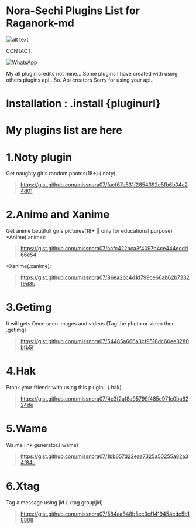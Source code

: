 # Nora-Sechi Plugins List for Raganork-md
![alt text](https://encrypted-tbn0.gstatic.com/images?q=tbn:ANd9GcQ3YUxlP0tXVD4Ljz9zgnje-PJ9NzI4o40O7A&usqp=CAU)

CONTACT:

[![WhatsApp](https://img.shields.io/badge/-WhatsApp-4CA143?style=flat&logo=WhatsApp&logoColor=white)](https://wa.me/19479004376?text=FromGithub🌿)


My all plugin credits not mine... 
Some plugins I have created with using others plugins api.. 
So. 
Api creators Sorry for using your api.. 

# Installation : .install {pluginurl}

# My plugins list are here

# 1.Noty plugin
Get naughty girls random photos(18+)
(.noty)<br>
>https://gist.github.com/missnora07/facf67e531f2854392e5fb6b04a24d01
# 2.Anime and Xanime
Get anime beutifull girls pictures(18+ || only for educational purpose)
*Anime(.anime):<br>
>https://gist.github.com/missnora07/aafc422bca3f4097b4ce444ecdd66e54<br>

*Xanime(.xanime):<br>
>https://gist.github.com/missnora07/86ea2bc4d1d799ce66ab62b7332f9d3b
# 3.Getimg
It will gets Once seen images and videos
(Tag the photo or video then .getimg)<br>
>https://gist.github.com/missnora07/54485a666a3cf9518dc60ee3280bfb5f
# 4.Hak
Prank your friends with using this plugin.. 
(.hak)<br>
>https://gist.github.com/missnora07/4c3f2af8a95799f485e971c0ba6224de
# 5.Wame
Wa.me link generator.(.wame)<br>
>https://gist.github.com/missnora07/1bb657d22eaa7325a50255a82a34f84c<br>

# 6.Xtag
Tag a message using jid.(.xtag groupjid)
>https://gist.github.com/missnora07/584aa848b5cc3cf1419454cdc5b18808
